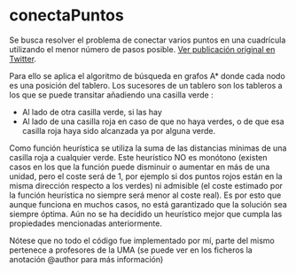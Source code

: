 # conectaPuntos
Se busca resolver el problema de conectar varios puntos en una cuadrícula utilizando el menor número de pasos posible. [Ver publicación original en Twitter]( https://twitter.com/TeoremaPi/status/1246159918832418816 ).

Para ello se aplica el algoritmo de búsqueda en grafos A* donde cada nodo es una posición del tablero. 
Los sucesores de un tablero son los tableros a los que se puede transitar añadiendo una casilla verde :

- Al lado de otra casilla verde, si las hay
- Al lado de una casilla roja en caso de que no haya verdes, o de que esa casilla roja haya sido alcanzada ya por alguna verde.

Como función heurística se utiliza la suma de las distancias mínimas de una casilla roja a cualquier verde. Este heurístico NO es monótono (existen casos en los que la función puede disminuir o aumentar en más de una unidad, pero el coste será de 1, por ejemplo si dos puntos rojos están en la misma dirección respecto a los verdes) ni admisible (el coste estimado por la función heurística no siempre será menor al coste real). Es por esto que aunque funciona en muchos casos, no está garantizado que la solución sea siempre óptima. Aún no se ha decidido un heurístico mejor que cumpla las propiedades mencionadas anteriormente.



Nótese que no todo el código fue implementado por mí, parte del mismo pertenece a profesores de la UMA (se puede ver en los ficheros la anotación @author para más información)
